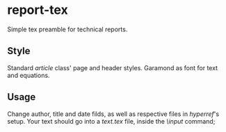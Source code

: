 # report-tex
Simple tex preamble for technical reports.

## Style
Standard *article* class' page and header styles. Garamond as font for text and equations.

## Usage
Change author, title and date filds, as well as respective files in *hyperref*'s setup. 
Your text should go into a *text.tex* file, inside the *\input* command; 
